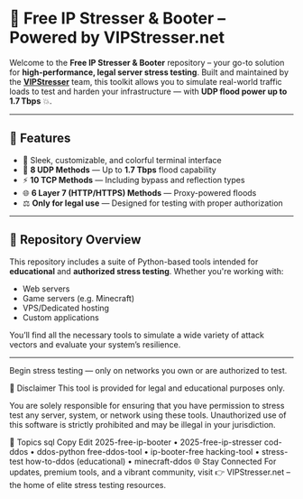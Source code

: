# 🚀 Free IP Stresser & Booter – Powered by VIPStresser.net

Welcome to the **Free IP Stresser & Booter** repository – your go-to solution for **high-performance, legal server stress testing**. Built and maintained by the [**VIPStresser**](https://vipstresser.net) team, this toolkit allows you to simulate real-world traffic loads to test and harden your infrastructure — with **UDP flood power up to 1.7 Tbps** 💥.

---

## 🔧 Features

- 🎨 Sleek, customizable, and colorful terminal interface  
- 🌊 **8 UDP Methods** — Up to **1.7 Tbps** flood capability  
- ⚡ **10 TCP Methods** — Including bypass and reflection types  
- 🌐 **6 Layer 7 (HTTP/HTTPS) Methods** — Proxy-powered floods  
- ⚖️ **Only for legal use** — Designed for testing with proper authorization

---

## 📂 Repository Overview

This repository includes a suite of Python-based tools intended for **educational** and **authorized stress testing**. Whether you're working with:

- Web servers  
- Game servers (e.g. Minecraft)  
- VPS/Dedicated hosting  
- Custom applications

You’ll find all the necessary tools to simulate a wide variety of attack vectors and evaluate your system’s resilience.

---

Begin stress testing — only on networks you own or are authorized to test.

🧠 Disclaimer
This tool is provided for legal and educational purposes only.

You are solely responsible for ensuring that you have permission to stress test any server, system, or network using these tools. Unauthorized use of this software is strictly prohibited and may be illegal in your jurisdiction.

🧵 Topics
sql
Copy
Edit
2025-free-ip-booter    •  2025-free-ip-stresser
cod-ddos               •  ddos-python
free-ddos-tool         •  ip-booter-free
hacking-tool           •  stress-test
how-to-ddos (educational)  •  minecraft-ddos
🌐 Stay Connected
For updates, premium tools, and a vibrant community, visit
👉 VIPStresser.net – the home of elite stress testing resources.
